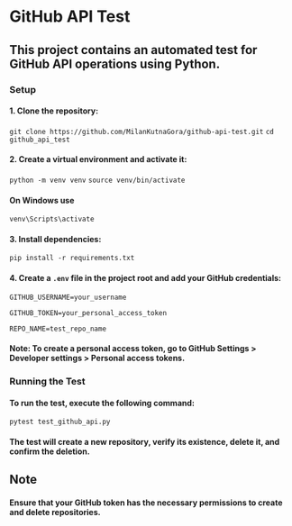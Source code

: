 # GitHub API Test

## This project contains an automated test for GitHub API operations using Python.

### Setup

#### 1. Clone the repository:

`git clone https://github.com/MilanKutnaGora/github-api-test.git`
`cd github_api_test`

#### 2. Create a virtual environment and activate it:

`python -m venv venv`
`source venv/bin/activate` 

#### On Windows use 

`venv\Scripts\activate`

#### 3. Install dependencies:

`pip install -r requirements.txt`

#### 4. Create a `.env` file in the project root and add your GitHub credentials:

`GITHUB_USERNAME=your_username`

`GITHUB_TOKEN=your_personal_access_token`

`REPO_NAME=test_repo_name`


#### Note: To create a personal access token, go to GitHub Settings > Developer settings > Personal access tokens.

### Running the Test

#### To run the test, execute the following command:

`pytest test_github_api.py`

#### The test will create a new repository, verify its existence, delete it, and confirm the deletion.

## Note

#### Ensure that your GitHub token has the necessary permissions to create and delete repositories.
